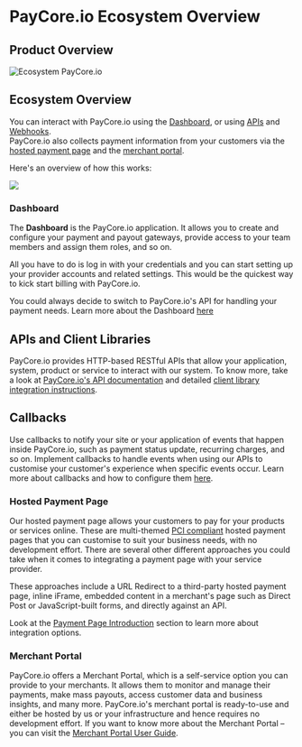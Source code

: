 # PayCore.io Ecosystem Overview

## Product Overview

![Ecosystem PayCore.io](images/ecosystem-overview.png)

## Ecosystem Overview

You can interact with PayCore.io using the  [Dashboard](#dashboard), or using  [APIs](#api)  and  [Webhooks](#webhooks).  
PayCore.io also collects payment information from your customers via the  [hosted payment page](#hosted-payment-page)  and the  [merchant portal](#merchant-portal).

Here's an overview of how this works:

![](images/accessing-paycore.png)

### Dashboard

The **Dashboard** is the PayCore.io application. It allows you to create and configure your payment and payout gateways, provide access to your team members and assign them roles, and so on. 

All you have to do is log in with your credentials and you can start setting up your provider accounts and related settings. This would be the quickest way to kick start billing with PayCore.io. 

You could always decide to switch to PayCore.io's API for handling your payment needs. Learn more about the Dashboard [here](/products/dashboard/)

## APIs and Client Libraries

PayCore.io provides HTTP-based RESTful APIs that allow your application, system, product or service to interact with our system.
 To know more, take a look at [PayCore.io's API documentation](/integration/api-references/) and detailed [client library integration instructions](/integration/).

## Callbacks

Use callbacks to notify your site or your application of events that happen inside PayCore.io, such as payment status update, recurring charges, and so on. Implement callbacks to handle events when using our APIs to customise your customer's experience when specific events occur. Learn more about callbacks and how to configure them [here](/integration/callbacks/).

### Hosted Payment Page

Our hosted payment page allows your customers to pay for your products or services online. These are multi-themed [PCI compliant](/integration/pci-dss-overview/) hosted payment pages that you can customise to suit your business needs, with no development effort. There are several other different approaches you could take when it comes to integrating a payment page with your service provider. 

These approaches include a URL Redirect to a third-party hosted payment page, inline iFrame, embedded content in a merchant's page such as Direct Post or JavaScript-built forms, and directly against an API.

Look at the [Payment Page Introduction](/products/hpp/) section to learn more about integration options.

### Merchant Portal

PayCore.io offers a Merchant Portal, which is a self-service option you can provide to your merchants. It allows them to monitor and manage their payments, make mass payouts, access customer data and business insights, and many more. PayCore.io's merchant portal is ready-to-use and either be hosted by us or your infrastructure and hence requires no development effort. If you want to know more about the Merchant Portal – you can visit the  [Merchant Portal User Guide](/products/merchant-portal/).